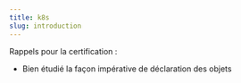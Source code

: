 ```yaml
---
title: k8s
slug: introduction
---
```


Rappels pour la certification :

- Bien étudié la façon impérative de déclaration des objets
